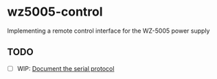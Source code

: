 # wz5005-control
Implementing a remote control interface for the WZ-5005 power supply 

## TODO

- [ ] WIP: [Document the serial protocol](https://github.com/kordian-kowalski/wz5005-control/blob/main/protocol.md)
